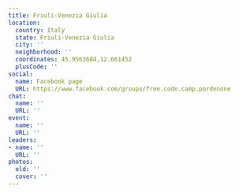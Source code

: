 ```yaml
---
title: Friuli-Venezia Giulia
location:
  country: Italy
  state: Friuli-Venezia Giulia
  city: ''
  neighborhood: ''
  coordinates: 45.9563684,12.661452
  plusCode: ''
social:
  name: Facebook page
  URL: https://www.facebook.com/groups/free.code.camp.pordenone
chat:
  name: ''
  URL: ''
event:
  name: ''
  URL: ''
leaders:
- name: ''
  URL: ''
photos:
  old: ''
  cover: ''
---
```

